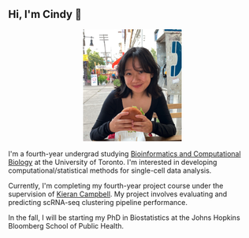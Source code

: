 ## Hi, I'm Cindy 👋
<p align="center">
<img src="websitepic.png" alt="drawing" width="200"/>
</p>

I'm a fourth-year undergrad studying [Bioinformatics and Computational Biology](https://bcb.csb.utoronto.ca/) at the University of Toronto. I'm interested in developing computational/statistical methods for single-cell data analysis.

Currently, I'm completing my fourth-year project course under the supervision of [Kieran Campbell](https://www.camlab.ca/). My project involves evaluating and predicting scRNA-seq clustering pipeline performance.

In the fall, I will be starting my PhD in Biostatistics at the Johns Hopkins Bloomberg School of Public Health.
